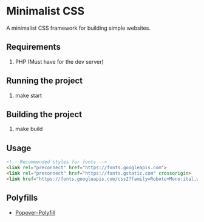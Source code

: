 # Minimalist CSS
A minimalist CSS framework for building simple websites.

## Requirements
1. PHP (Must have for the dev server)

## Running the project
1. make start

## Building the project
1. make build

## Usage

```html
<!-- Recommended styles for fonts -->
<link rel="preconnect" href="https://fonts.googleapis.com">
<link rel="preconnect" href="https://fonts.gstatic.com" crossorigin>
<link href="https://fonts.googleapis.com/css2?family=Roboto+Mono:ital,wght@0,100;0,200;0,300;0,400;0,500;0,600;0,700;1,100;1,200;1,300;1,400;1,500;1,600;1,700&display=swap" rel="stylesheet">
```

## Polyfills
* [Popover-Polyfill](https://github.com/oddbird/popover-polyfill)

